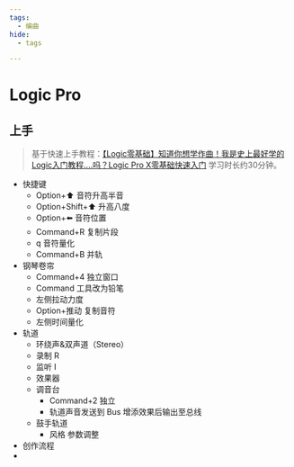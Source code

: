 ```yaml
---
tags:
  - 编曲
hide:
  - tags

---
```


# Logic Pro


## 上手

>  基于快速上手教程：[【Logic零基础】知道你想学作曲！我是史上最好学的Logic入门教程....吗？Logic Pro X零基础快速入门](https://www.bilibili.com/video/BV1bf4y1K7eu/?p=3&spm_id_from=pageDriver&vd_source=e81e93bc6892fd0d7e19b265d26a2b3a) 学习时长约30分钟。



- 快捷键
    - Option+⬆️ 音符升高半音
    - Option+Shift+⬆️ 升高八度
    - Option+⬅️ 音符位置
    - Command+R 复制片段
    - q 音符量化
    - Command+B 并轨
- 钢琴卷帘
    - Command+4 独立窗口
    - Command 工具改为铅笔
    - 左侧拉动力度
    - Option+推动 复制音符
    - 左侧时间量化
- 轨道
    - 环绕声&双声道（Stereo）
    - 录制 R
    - 监听 I
    - 效果器
    - 调音台
        - Command+2 独立
        - 轨道声音发送到 Bus 增添效果后输出至总线
    - 鼓手轨道
        - 风格 参数调整
- 创作流程
- 